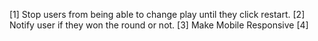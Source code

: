 [1] Stop users from being able to change play until they click restart.
[2] Notify user if they won the round or not.
[3] Make Mobile Responsive
[4]